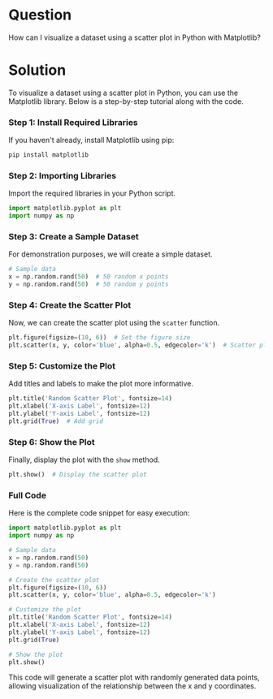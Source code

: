 # Question
How can I visualize a dataset using a scatter plot in Python with Matplotlib?

# Solution
To visualize a dataset using a scatter plot in Python, you can use the Matplotlib library. Below is a step-by-step tutorial along with the code.

### Step 1: Install Required Libraries
If you haven't already, install Matplotlib using pip:

```bash
pip install matplotlib
```

### Step 2: Importing Libraries
Import the required libraries in your Python script.

```python
import matplotlib.pyplot as plt
import numpy as np
```

### Step 3: Create a Sample Dataset
For demonstration purposes, we will create a simple dataset.

```python
# Sample data
x = np.random.rand(50)  # 50 random x points
y = np.random.rand(50)  # 50 random y points
```

### Step 4: Create the Scatter Plot
Now, we can create the scatter plot using the `scatter` function.

```python
plt.figure(figsize=(10, 6))  # Set the figure size
plt.scatter(x, y, color='blue', alpha=0.5, edgecolor='k')  # Scatter plot
```

### Step 5: Customize the Plot
Add titles and labels to make the plot more informative.

```python
plt.title('Random Scatter Plot', fontsize=14)
plt.xlabel('X-axis Label', fontsize=12)
plt.ylabel('Y-axis Label', fontsize=12)
plt.grid(True)  # Add grid
```

### Step 6: Show the Plot
Finally, display the plot with the `show` method.

```python
plt.show()  # Display the scatter plot
```

### Full Code
Here is the complete code snippet for easy execution:

```python
import matplotlib.pyplot as plt
import numpy as np

# Sample data
x = np.random.rand(50)
y = np.random.rand(50)

# Create the scatter plot
plt.figure(figsize=(10, 6))
plt.scatter(x, y, color='blue', alpha=0.5, edgecolor='k')

# Customize the plot
plt.title('Random Scatter Plot', fontsize=14)
plt.xlabel('X-axis Label', fontsize=12)
plt.ylabel('Y-axis Label', fontsize=12)
plt.grid(True)

# Show the plot
plt.show()
```

This code will generate a scatter plot with randomly generated data points, allowing visualization of the relationship between the x and y coordinates.